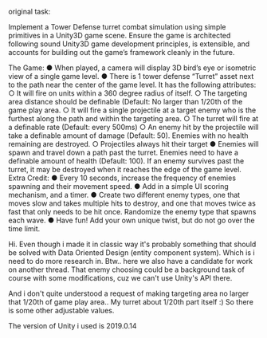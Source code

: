 original task:

Implement a Tower Defense turret combat simulation using simple primitives in a Unity3D game
scene. Ensure the game is architected following sound Unity3D game development principles,
is extensible, and accounts for building out the game’s framework cleanly in the future.

The Game:
  ● When played, a camera will display 3D bird’s eye or isometric view of a single game
level.
  ● There is 1 tower defense “Turret” asset next to the path near the center of the game
level. It has the following attributes:
  ○ It will fire on units within a 360 degree radius of itself.
  ○ The targeting area distance should be definable (Default: No larger than 1/20th of
the game play area.
  ○ It will fire a single projectile at a target enemy who is the furthest along the path
and within the targeting area.
  ○ The turret will fire at a definable rate (Default: every 500ms)
  ○ An enemy hit by the projectile will take a definable amount of damage (Default:
50). Enemies with no health remaining are destroyed.
  ○ Projectiles always hit their target
  ● Enemies will spawn and travel down a path past the turret. Enemies need to have a
definable amount of health (Default: 100). If an enemy survives past the turret, it may be
destroyed when it reaches the edge of the game level.
Extra Credit:
  ● Every 10 seconds, increase the frequency of enemies spawning and their movement
speed.
  ● Add in a simple UI scoring mechanism, and a timer.
  ● Create two different enemy types, one that moves slow and takes multiple hits to
destroy, and one that moves twice as fast that only needs to be hit once. Randomize the
enemy type that spawns each wave.
  ● Have fun! Add your own unique twist, but do not go over the time limit.


Hi.
Even though i made it in classic way it's probably something that should be solved with Data Oriented Design 
(entity component system). Which is i need to do more research in. Btw.. here we also have a candidate for work on another thread. That 
enemy choosing could be a background task of course with some modifications, cuz we can't use Unity's API there.

And i don't quite understood a request of making targeting area no larger that 1/20th of game play area.. My turret about 1/20th part itself :) So there is some other adjustable values.

The version of Unity i used is 2019.0.14
